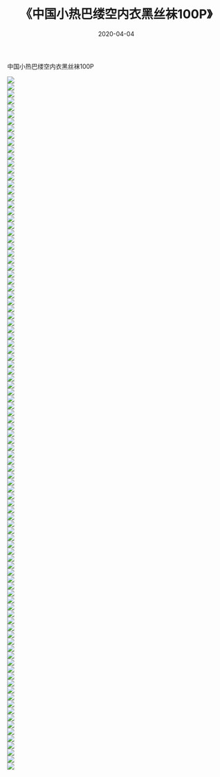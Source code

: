 ﻿---
layout: post
title:  《中国小热巴缕空内衣黑丝袜100P》
date:   2020-04-04
img: http://pic.660000.xyz/1:/性感/2020/中国小热巴缕空内衣黑丝袜100P/000.jpg
categories: [美女, 清纯, 唯美]
---

中国小热巴缕空内衣黑丝袜100P

  ![](http://pic.660000.xyz/1:/性感/2020/中国小热巴缕空内衣黑丝袜100P/001.jpg) <br> ![](http://pic.660000.xyz/1:/性感/2020/中国小热巴缕空内衣黑丝袜100P/002.jpg) <br> ![](http://pic.660000.xyz/1:/性感/2020/中国小热巴缕空内衣黑丝袜100P/003.jpg) <br> ![](http://pic.660000.xyz/1:/性感/2020/中国小热巴缕空内衣黑丝袜100P/004.jpg) <br> ![](http://pic.660000.xyz/1:/性感/2020/中国小热巴缕空内衣黑丝袜100P/005.jpg) <br> ![](http://pic.660000.xyz/1:/性感/2020/中国小热巴缕空内衣黑丝袜100P/006.jpg) <br> ![](http://pic.660000.xyz/1:/性感/2020/中国小热巴缕空内衣黑丝袜100P/007.jpg) <br> ![](http://pic.660000.xyz/1:/性感/2020/中国小热巴缕空内衣黑丝袜100P/008.jpg) <br> ![](http://pic.660000.xyz/1:/性感/2020/中国小热巴缕空内衣黑丝袜100P/009.jpg) <br> ![](http://pic.660000.xyz/1:/性感/2020/中国小热巴缕空内衣黑丝袜100P/010.jpg) <br> ![](http://pic.660000.xyz/1:/性感/2020/中国小热巴缕空内衣黑丝袜100P/011.jpg) <br> ![](http://pic.660000.xyz/1:/性感/2020/中国小热巴缕空内衣黑丝袜100P/012.jpg) <br> ![](http://pic.660000.xyz/1:/性感/2020/中国小热巴缕空内衣黑丝袜100P/013.jpg) <br> ![](http://pic.660000.xyz/1:/性感/2020/中国小热巴缕空内衣黑丝袜100P/014.jpg) <br> ![](http://pic.660000.xyz/1:/性感/2020/中国小热巴缕空内衣黑丝袜100P/015.jpg) <br> ![](http://pic.660000.xyz/1:/性感/2020/中国小热巴缕空内衣黑丝袜100P/016.jpg) <br> ![](http://pic.660000.xyz/1:/性感/2020/中国小热巴缕空内衣黑丝袜100P/017.jpg) <br> ![](http://pic.660000.xyz/1:/性感/2020/中国小热巴缕空内衣黑丝袜100P/018.jpg) <br> ![](http://pic.660000.xyz/1:/性感/2020/中国小热巴缕空内衣黑丝袜100P/019.jpg) <br> ![](http://pic.660000.xyz/1:/性感/2020/中国小热巴缕空内衣黑丝袜100P/020.jpg) <br> ![](http://pic.660000.xyz/1:/性感/2020/中国小热巴缕空内衣黑丝袜100P/021.jpg) <br> ![](http://pic.660000.xyz/1:/性感/2020/中国小热巴缕空内衣黑丝袜100P/022.jpg) <br> ![](http://pic.660000.xyz/1:/性感/2020/中国小热巴缕空内衣黑丝袜100P/023.jpg) <br> ![](http://pic.660000.xyz/1:/性感/2020/中国小热巴缕空内衣黑丝袜100P/024.jpg) <br> ![](http://pic.660000.xyz/1:/性感/2020/中国小热巴缕空内衣黑丝袜100P/025.jpg) <br> ![](http://pic.660000.xyz/1:/性感/2020/中国小热巴缕空内衣黑丝袜100P/026.jpg) <br> ![](http://pic.660000.xyz/1:/性感/2020/中国小热巴缕空内衣黑丝袜100P/027.jpg) <br> ![](http://pic.660000.xyz/1:/性感/2020/中国小热巴缕空内衣黑丝袜100P/028.jpg) <br> ![](http://pic.660000.xyz/1:/性感/2020/中国小热巴缕空内衣黑丝袜100P/029.jpg) <br> ![](http://pic.660000.xyz/1:/性感/2020/中国小热巴缕空内衣黑丝袜100P/030.jpg) <br> ![](http://pic.660000.xyz/1:/性感/2020/中国小热巴缕空内衣黑丝袜100P/031.jpg) <br> ![](http://pic.660000.xyz/1:/性感/2020/中国小热巴缕空内衣黑丝袜100P/032.jpg) <br> ![](http://pic.660000.xyz/1:/性感/2020/中国小热巴缕空内衣黑丝袜100P/033.jpg) <br> ![](http://pic.660000.xyz/1:/性感/2020/中国小热巴缕空内衣黑丝袜100P/034.jpg) <br> ![](http://pic.660000.xyz/1:/性感/2020/中国小热巴缕空内衣黑丝袜100P/035.jpg) <br> ![](http://pic.660000.xyz/1:/性感/2020/中国小热巴缕空内衣黑丝袜100P/036.jpg) <br> ![](http://pic.660000.xyz/1:/性感/2020/中国小热巴缕空内衣黑丝袜100P/037.jpg) <br> ![](http://pic.660000.xyz/1:/性感/2020/中国小热巴缕空内衣黑丝袜100P/038.jpg) <br> ![](http://pic.660000.xyz/1:/性感/2020/中国小热巴缕空内衣黑丝袜100P/039.jpg) <br> ![](http://pic.660000.xyz/1:/性感/2020/中国小热巴缕空内衣黑丝袜100P/040.jpg) <br> ![](http://pic.660000.xyz/1:/性感/2020/中国小热巴缕空内衣黑丝袜100P/041.jpg) <br> ![](http://pic.660000.xyz/1:/性感/2020/中国小热巴缕空内衣黑丝袜100P/042.jpg) <br> ![](http://pic.660000.xyz/1:/性感/2020/中国小热巴缕空内衣黑丝袜100P/043.jpg) <br> ![](http://pic.660000.xyz/1:/性感/2020/中国小热巴缕空内衣黑丝袜100P/044.jpg) <br> ![](http://pic.660000.xyz/1:/性感/2020/中国小热巴缕空内衣黑丝袜100P/045.jpg) <br> ![](http://pic.660000.xyz/1:/性感/2020/中国小热巴缕空内衣黑丝袜100P/046.jpg) <br> ![](http://pic.660000.xyz/1:/性感/2020/中国小热巴缕空内衣黑丝袜100P/047.jpg) <br> ![](http://pic.660000.xyz/1:/性感/2020/中国小热巴缕空内衣黑丝袜100P/048.jpg) <br> ![](http://pic.660000.xyz/1:/性感/2020/中国小热巴缕空内衣黑丝袜100P/049.jpg) <br> ![](http://pic.660000.xyz/1:/性感/2020/中国小热巴缕空内衣黑丝袜100P/050.jpg) <br> ![](http://pic.660000.xyz/1:/性感/2020/中国小热巴缕空内衣黑丝袜100P/051.jpg) <br> ![](http://pic.660000.xyz/1:/性感/2020/中国小热巴缕空内衣黑丝袜100P/052.jpg) <br> ![](http://pic.660000.xyz/1:/性感/2020/中国小热巴缕空内衣黑丝袜100P/053.jpg) <br> ![](http://pic.660000.xyz/1:/性感/2020/中国小热巴缕空内衣黑丝袜100P/054.jpg) <br> ![](http://pic.660000.xyz/1:/性感/2020/中国小热巴缕空内衣黑丝袜100P/055.jpg) <br> ![](http://pic.660000.xyz/1:/性感/2020/中国小热巴缕空内衣黑丝袜100P/056.jpg) <br> ![](http://pic.660000.xyz/1:/性感/2020/中国小热巴缕空内衣黑丝袜100P/057.jpg) <br> ![](http://pic.660000.xyz/1:/性感/2020/中国小热巴缕空内衣黑丝袜100P/058.jpg) <br> ![](http://pic.660000.xyz/1:/性感/2020/中国小热巴缕空内衣黑丝袜100P/059.jpg) <br> ![](http://pic.660000.xyz/1:/性感/2020/中国小热巴缕空内衣黑丝袜100P/060.jpg) <br> ![](http://pic.660000.xyz/1:/性感/2020/中国小热巴缕空内衣黑丝袜100P/061.jpg) <br> ![](http://pic.660000.xyz/1:/性感/2020/中国小热巴缕空内衣黑丝袜100P/062.jpg) <br> ![](http://pic.660000.xyz/1:/性感/2020/中国小热巴缕空内衣黑丝袜100P/063.jpg) <br> ![](http://pic.660000.xyz/1:/性感/2020/中国小热巴缕空内衣黑丝袜100P/064.jpg) <br> ![](http://pic.660000.xyz/1:/性感/2020/中国小热巴缕空内衣黑丝袜100P/065.jpg) <br> ![](http://pic.660000.xyz/1:/性感/2020/中国小热巴缕空内衣黑丝袜100P/066.jpg) <br> ![](http://pic.660000.xyz/1:/性感/2020/中国小热巴缕空内衣黑丝袜100P/067.jpg) <br> ![](http://pic.660000.xyz/1:/性感/2020/中国小热巴缕空内衣黑丝袜100P/068.jpg) <br> ![](http://pic.660000.xyz/1:/性感/2020/中国小热巴缕空内衣黑丝袜100P/069.jpg) <br> ![](http://pic.660000.xyz/1:/性感/2020/中国小热巴缕空内衣黑丝袜100P/070.jpg) <br> ![](http://pic.660000.xyz/1:/性感/2020/中国小热巴缕空内衣黑丝袜100P/071.jpg) <br> ![](http://pic.660000.xyz/1:/性感/2020/中国小热巴缕空内衣黑丝袜100P/072.jpg) <br> ![](http://pic.660000.xyz/1:/性感/2020/中国小热巴缕空内衣黑丝袜100P/073.jpg) <br> ![](http://pic.660000.xyz/1:/性感/2020/中国小热巴缕空内衣黑丝袜100P/074.jpg) <br> ![](http://pic.660000.xyz/1:/性感/2020/中国小热巴缕空内衣黑丝袜100P/075.jpg) <br> ![](http://pic.660000.xyz/1:/性感/2020/中国小热巴缕空内衣黑丝袜100P/076.jpg) <br> ![](http://pic.660000.xyz/1:/性感/2020/中国小热巴缕空内衣黑丝袜100P/077.jpg) <br> ![](http://pic.660000.xyz/1:/性感/2020/中国小热巴缕空内衣黑丝袜100P/078.jpg) <br> ![](http://pic.660000.xyz/1:/性感/2020/中国小热巴缕空内衣黑丝袜100P/079.jpg) <br> ![](http://pic.660000.xyz/1:/性感/2020/中国小热巴缕空内衣黑丝袜100P/080.jpg) <br> ![](http://pic.660000.xyz/1:/性感/2020/中国小热巴缕空内衣黑丝袜100P/081.jpg) <br> ![](http://pic.660000.xyz/1:/性感/2020/中国小热巴缕空内衣黑丝袜100P/082.jpg) <br> ![](http://pic.660000.xyz/1:/性感/2020/中国小热巴缕空内衣黑丝袜100P/083.jpg) <br> ![](http://pic.660000.xyz/1:/性感/2020/中国小热巴缕空内衣黑丝袜100P/084.jpg) <br> ![](http://pic.660000.xyz/1:/性感/2020/中国小热巴缕空内衣黑丝袜100P/085.jpg) <br> ![](http://pic.660000.xyz/1:/性感/2020/中国小热巴缕空内衣黑丝袜100P/086.jpg) <br> ![](http://pic.660000.xyz/1:/性感/2020/中国小热巴缕空内衣黑丝袜100P/087.jpg) <br> ![](http://pic.660000.xyz/1:/性感/2020/中国小热巴缕空内衣黑丝袜100P/088.jpg) <br> ![](http://pic.660000.xyz/1:/性感/2020/中国小热巴缕空内衣黑丝袜100P/089.jpg) <br> ![](http://pic.660000.xyz/1:/性感/2020/中国小热巴缕空内衣黑丝袜100P/090.jpg) <br> ![](http://pic.660000.xyz/1:/性感/2020/中国小热巴缕空内衣黑丝袜100P/091.jpg) <br> ![](http://pic.660000.xyz/1:/性感/2020/中国小热巴缕空内衣黑丝袜100P/092.jpg) <br> ![](http://pic.660000.xyz/1:/性感/2020/中国小热巴缕空内衣黑丝袜100P/093.jpg) <br> ![](http://pic.660000.xyz/1:/性感/2020/中国小热巴缕空内衣黑丝袜100P/094.jpg) <br> ![](http://pic.660000.xyz/1:/性感/2020/中国小热巴缕空内衣黑丝袜100P/095.jpg) <br> ![](http://pic.660000.xyz/1:/性感/2020/中国小热巴缕空内衣黑丝袜100P/096.jpg) <br> ![](http://pic.660000.xyz/1:/性感/2020/中国小热巴缕空内衣黑丝袜100P/097.jpg) <br> ![](http://pic.660000.xyz/1:/性感/2020/中国小热巴缕空内衣黑丝袜100P/098.jpg) <br> ![](http://pic.660000.xyz/1:/性感/2020/中国小热巴缕空内衣黑丝袜100P/099.jpg) <br> ![](http://pic.660000.xyz/1:/性感/2020/中国小热巴缕空内衣黑丝袜100P/100.jpg) <br>